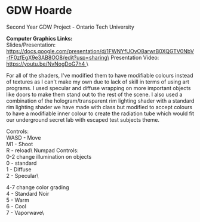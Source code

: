 # GDW Hoarde
 
 Second Year GDW Project - Ontario Tech University
 
**Computer Graphics Links:**  
Slides/Presentation: https://docs.google.com/presentation/d/1FWNYfUOvO8arwrB0XQGTV0NbV-fF0zfEgX9e3AB8OO8/edit?usp=sharing\
Presentation Video: [https://youtu.be/NvNogDoG7h4  ](https://youtu.be/VXBjzOk49As)\

For all of the shaders, I've modified them to have modifiable colours instead of textures as I can't make my own due to lack of skill in terms of using art programs. I used specular and diffuse wrapping on more important objects like doors to make them stand out to the rest of the scene. I also used a combination of the hologram/transparent rim lighting shader with a standard rim lighting shader we have made with class but modified to accept colours to have a modifiable inner colour to create the radiation tube which would fit our underground secret lab with escaped test subjects theme.

Controls:\
WASD - Move\
M1 - Shoot\
R - reload\\
Numpad Controls:\
0-2 change illumination on objects\
0 - standard\
1 - Diffuse\
2 - Specular\\

4-7 change color grading\
4 - Standard Noir\
5 - Warm\
6 - Cool\
7 - Vaporwave\
